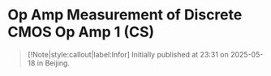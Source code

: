 # Op Amp Measurement of Discrete CMOS Op Amp 1 (CS)

> [!Note|style:callout|label:Infor]
> Initially published at 23:31 on 2025-05-18 in Beijing.
